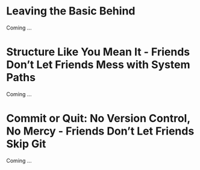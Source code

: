 # Leaving the Basic Behind

Coming ...

# Structure Like You Mean It - Friends Don’t Let Friends Mess with System Paths

Coming ...

# Commit or Quit: No Version Control, No Mercy - Friends Don’t Let Friends Skip Git

Coming ...
